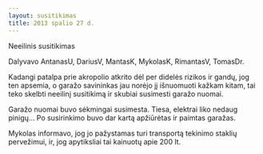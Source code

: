 ```yaml
---
layout: susitikimas
title: 2013 spalio 27 d.
---
```

Neeilinis susitikimas

Dalyvavo AntanasU, DariusV, MantasK, MykolasK, RimantasV, TomasDr.

Kadangi patalpa prie akropolio atkrito dėl per didelės rizikos ir gandų, jog
ten apsemia, o garažo savininkas jau norėjo jį išnuomuoti kažkam kitam, tai
teko skelbti neeilinį susitikimą ir skubiai susimesti garažo nuomai.

Garažo nuomai buvo sėkmingai susimesta. Tiesa, elektrai liko nedaug pinigų...
Po susirinkimo buvo dar kartą apžiūrėtas ir paimtas garažas.

Mykolas informavo, jog jo pažystamas turi transportą tekinimo staklių
pervežimui, ir, jog apytiksliai tai kainuotų apie 200 lt.



